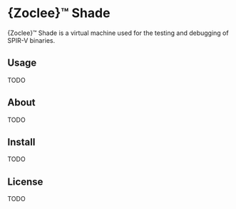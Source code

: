# {Zoclee}™ Shade

{Zoclee}™ Shade is a virtual machine used for the testing and debugging of SPIR-V binaries. 

## Usage

TODO

## About

TODO

## Install

TODO

## License

TODO
